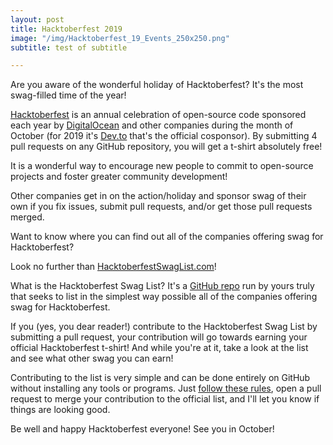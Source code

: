 ```yaml
---
layout: post
title: Hacktoberfest 2019
image: "/img/Hacktoberfest_19_Events_250x250.png"
subtitle: test of subtitle

---
```

Are you aware of the wonderful holiday of Hacktoberfest? It's the most swag-filled time of the year!

[Hacktoberfest](https://hacktoberfest.digitalocean.com/) is an annual celebration of open-source code sponsored each year by [DigitalOcean](https://digitalocean.com) and other companies during the month of October (for 2019 it's [Dev.to](https://dev.to/) that's the official cosponsor). By submitting 4 pull requests on any GitHub repository, you will get a t-shirt absolutely free!

It is a wonderful way to encourage new people to commit to open-source projects and foster greater community development!

Other companies get in on the action/holiday and sponsor swag of their own if you fix issues, submit pull requests, and/or get those pull requests merged.

Want to know where you can find out all of the companies offering swag for Hacktoberfest?

Look no further than [HacktoberfestSwagList.com](https://hacktoberfestswaglist.com/)! 

What is the Hacktoberfest Swag List? It's a [GitHub repo](https://github.com/crweiner/hacktoberfest-swag-list) run by yours truly that seeks to list in the simplest way possible all of the companies offering swag for Hacktoberfest. 

If you (yes, you dear reader!) contribute to the Hacktoberfest Swag List by submitting a pull request, your contribution will go towards earning your official Hacktoberfest t-shirt! And while you're at it, take a look at the list and see what other swag you can earn!

Contributing to the list is very simple and can be done entirely on GitHub without installing any tools or programs. Just [follow these rules](https://hacktoberfestswaglist.com/contributing), open a pull request to merge your contribution to the official list, and I'll let you know if things are looking good. 

Be well and happy Hacktoberfest everyone! See you in October!